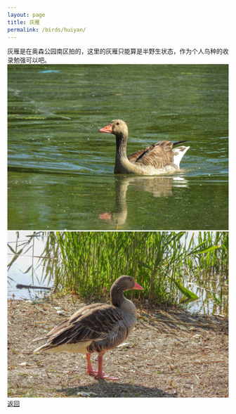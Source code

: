 ```yaml
---
layout: page
title: 灰雁
permalink: /birds/huiyan/
---
```

灰雁是在奥森公园南区拍的，这里的灰雁只能算是半野生状态，作为个人鸟种的收录勉强可以吧。
![](../picture/灰雁/DSCN8004.jpg)
![](../picture/灰雁/DSCN8024.jpg)
[返回](../../)
